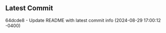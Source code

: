 
## Latest Commit
64dcde8 - Update README with latest commit info (2024-08-29 17:00:12 -0400) <Yunxi-Zhou>
